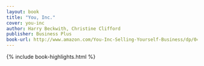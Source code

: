 ```yaml
---
layout: book
title: "You, Inc."
cover: you-inc
author: Harry Beckwith, Christine Clifford
publisher: Business Plus
book-url: http://www.amazon.com/You-Inc-Selling-Yourself-Business/dp/0446695815
---
```


{% include book-highlights.html %}
